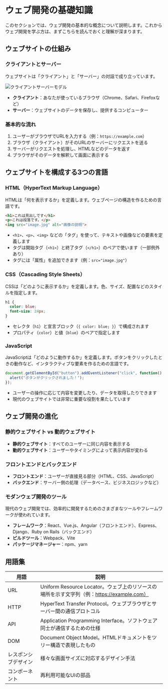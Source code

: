 # ウェブ開発の基礎知識

このセクションでは、ウェブ開発の基本的な概念について説明します。これからウェブ開発を学ぶ方は、まずこちらを読んでおくと理解が深まります。

## ウェブサイトの仕組み

### クライアントとサーバー

ウェブサイトは「クライアント」と「サーバー」の対話で成り立っています。

![クライアントサーバーモデル](images/client-server-model.png)

- **クライアント**：あなたが使っているブラウザ（Chrome、Safari、Firefoxなど）
- **サーバー**：ウェブサイトのデータを保存し、提供するコンピューター

### 基本的な流れ

1. ユーザーがブラウザでURLを入力する（例：`https://example.com`）
2. ブラウザ（クライアント）がそのURLのサーバーにリクエストを送る
3. サーバーがリクエストを処理し、HTMLなどのデータを返す
4. ブラウザがそのデータを解釈して画面に表示する

## ウェブサイトを構成する3つの言語

### HTML（HyperText Markup Language）

HTMLは「何を表示するか」を定義します。ウェブページの構造を作るための言語です。

```html
<h1>これは見出しです</h1>
<p>これは段落です。</p>
<img src="image.jpg" alt="画像の説明">
```

- `<h1>`、`<p>`、`<img>` などの「タグ」を使って、テキストや画像などの要素を定義します
- タグは開始タグ（`<h1>`）と終了タグ（`</h1>`）のペアで使います（一部例外あり）
- タグには「属性」を追加できます（例：`src="image.jpg"`）

### CSS（Cascading Style Sheets）

CSSは「どのように表示するか」を定義します。色、サイズ、配置などのスタイルを指定します。

```css
h1 {
  color: blue;
  font-size: 24px;
}
```

- セレクタ（`h1`）と宣言ブロック（`{ color: blue; }`）で構成されます
- プロパティ（`color`）と値（`blue`）のペアで指定します

### JavaScript

JavaScriptは「どのように動作するか」を定義します。ボタンをクリックしたときの動作など、インタラクティブな要素を作るための言語です。

```javascript
document.getElementById("button").addEventListener("click", function() {
  alert("ボタンがクリックされました！");
});
```

- ユーザーの操作に応じて内容を変更したり、データを取得したりできます
- 現代のウェブサイトでは非常に重要な役割を果たしています

## ウェブ開発の進化

### 静的ウェブサイト vs 動的ウェブサイト

- **静的ウェブサイト**：すべてのユーザーに同じ内容を表示する
- **動的ウェブサイト**：ユーザーやタイミングによって表示内容が変わる

### フロントエンドとバックエンド

- **フロントエンド**：ユーザーが直接見る部分（HTML、CSS、JavaScript）
- **バックエンド**：サーバー側の処理（データベース、ビジネスロジックなど）

### モダンウェブ開発のツール

現代のウェブ開発では、効率的に開発するためのさまざまなツールやフレームワークが使われています。

- **フレームワーク**：React、Vue.js、Angular（フロントエンド）、Express、Django、Ruby on Rails（バックエンド）
- **ビルドツール**：Webpack、Vite
- **パッケージマネージャー**：npm、yarn

## 用語集

| 用語 | 説明 |
|------|------|
| URL | Uniform Resource Locator。ウェブ上のリソースの場所を示す文字列（例：https://example.com） |
| HTTP | HyperText Transfer Protocol。ウェブブラウザとサーバー間の通信プロトコル |
| API | Application Programming Interface。ソフトウェア同士が通信するための仕様 |
| DOM | Document Object Model。HTMLドキュメントをツリー構造で表現したもの |
| レスポンシブデザイン | 様々な画面サイズに対応するデザイン手法 |
| コンポーネント | 再利用可能なUIの部品 |
